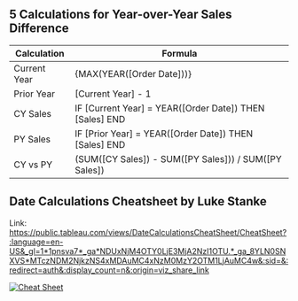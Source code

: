 ## 5 Calculations for Year-over-Year Sales Difference

| Calculation | Formula |
|---|---|
| Current Year | {MAX(YEAR([Order Date]))} |
| Prior Year | [Current Year] - 1 |
| CY Sales | IF [Current Year] = YEAR([Order Date]) THEN [Sales] END |
| PY Sales | IF [Prior Year] = YEAR([Order Date]) THEN [Sales] END |
| CY vs PY | (SUM([CY Sales]) - SUM([PY Sales])) / SUM([PY Sales]) |

## Date Calculations Cheatsheet by Luke Stanke
Link: https://public.tableau.com/views/DateCalculationsCheatSheet/CheatSheet?:language=en-US&_gl=1*1pnsva7*_ga*NDUxNjM4OTY0LjE3MjA2NzI1OTU.*_ga_8YLN0SNXVS*MTczNDM2NjkzNS4xMDAuMC4xNzM0MzY2OTM1LjAuMC4w&:sid=&:redirect=auth&:display_count=n&:origin=viz_share_link

<div class='tableauPlaceholder' id='viz1734367060733' style='position: relative'><noscript><a href='#'><img alt='Cheat Sheet ' src='https:&#47;&#47;public.tableau.com&#47;static&#47;images&#47;Da&#47;DateCalculationsCheatSheet&#47;CheatSheet&#47;1_rss.png' style='border: none' /></a></noscript><object class='tableauViz'  style='display:none;'><param name='host_url' value='https%3A%2F%2Fpublic.tableau.com%2F' /> <param name='embed_code_version' value='3' /> <param name='site_root' value='' /><param name='name' value='DateCalculationsCheatSheet&#47;CheatSheet' /><param name='tabs' value='no' /><param name='toolbar' value='yes' /><param name='static_image' value='https:&#47;&#47;public.tableau.com&#47;static&#47;images&#47;Da&#47;DateCalculationsCheatSheet&#47;CheatSheet&#47;1.png' /> <param name='animate_transition' value='yes' /><param name='display_static_image' value='yes' /><param name='display_spinner' value='yes' /><param name='display_overlay' value='yes' /><param name='display_count' value='yes' /><param name='language' value='en-US' /><param name='filter' value='_gl=1*1pnsva7*_ga*NDUxNjM4OTY0LjE3MjA2NzI1OTU.*_ga_8YLN0SNXVS*MTczNDM2NjkzNS4xMDAuMC4xNzM0MzY2OTM1LjAuMC4w' /></object></div>                <script type='text/javascript'>                    var divElement = document.getElementById('viz1734367060733');                    var vizElement = divElement.getElementsByTagName('object')[0];                    vizElement.style.width='1000px';vizElement.style.height='777px';                    var scriptElement = document.createElement('script');                    scriptElement.src = 'https://public.tableau.com/javascripts/api/viz_v1.js';                    vizElement.parentNode.insertBefore(scriptElement, vizElement);                </script>
